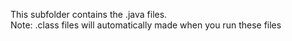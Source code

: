 This subfolder contains the .java files.                                                                                                                                 
Note: .class files will automatically made when you run these files
